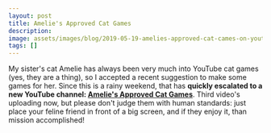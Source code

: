 ```yaml
---
layout: post
title: Amelie's Approved Cat Games
description:
image: assets/images/blog/2019-05-19-amelies-approved-cat-cames-on-youtube/amelies-cat-games-logo.jpg
tags: []
---
```

My sister's cat Amelie has always been very much into YouTube cat games (yes, they are a thing), so I accepted a recent suggestion to make some games for her.
Since this is a rainy weekend, that has **quickly escalated to a new YouTube channel: [Amelie's Approved Cat Games](https://www.youtube.com/channel/UC5V1AwyB7LBK55kY3CWxLhg)**.
Third video's uploading now, but please don't judge them with human standards: just place your feline friend in front of a big screen, and if they enjoy it, than mission accomplished!